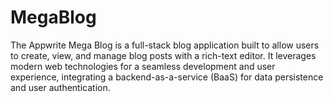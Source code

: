 # MegaBlog
The Appwrite Mega Blog is a full-stack blog application built to allow users to create, view, and manage blog posts with a rich-text editor. It leverages modern web technologies for a seamless development and user experience, integrating a backend-as-a-service (BaaS) for data persistence and user authentication.
